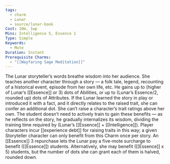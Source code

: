 ```yaml
---
tags:
  - charm
  - Lunar
  - source/lunar-book
Cost: 10m, 1wp
Mins: Intelligence 5, Essence 1
Type: Simple
Keywords:
  - Mute
Duration: Instant
Prerequisite Charms:
  - "[[Wayfaring Sage Meditation]]"
---
```

The Lunar storyteller’s words breathe wisdom into her audience. She teaches another character through a story — a folk tale, legend, recounting of a historical event, episode from her own life, etc. He gains up to (higher of Lunar’s [[Essence]] or 3) dots of Abilities, or up to (Lunar’s Essence/2, rounded up) dots of Attributes. If the Lunar learned the story in play or introduced it with a fact, and it directly relates to the raised trait, she can confer an additional dot. She can’t raise a character’s trait ratings above her own. The student doesn’t need to actively train to gain these benefits — as he reflects on the story, he gradually internalizes its wisdom, dividing the training time required by (Lunar’s [[Essence]] + [[Intelligence]]). Player characters incur [[experience debt]] for raising traits in this way; a given Storyteller character can only benefit from this Charm once per story. An [[Essence]] 3 repurchase lets the Lunar pay a five-mote surcharge to benefit ([[Essence]]) students. Alternatively, she may benefit ([[Essence]] x 5) students, but the number of dots she can grant each of them is halved, rounded down.